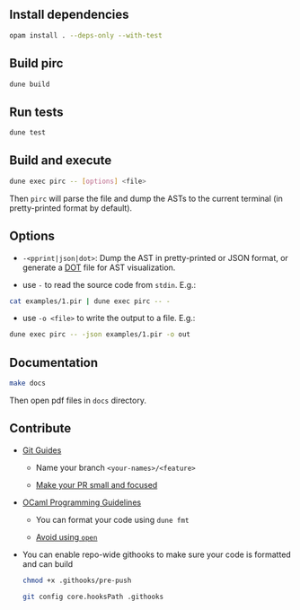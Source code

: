 ## Install dependencies

```sh
opam install . --deps-only --with-test
```

## Build pirc

```sh
dune build
```

## Run tests

```sh
dune test
```

## Build and execute

```sh
dune exec pirc -- [options] <file>
```

Then `pirc` will parse the file and dump the ASTs to the current terminal (in pretty-printed format by default).

## Options

- `-<pprint|json|dot>`: Dump the AST in pretty-printed or JSON format, or generate a [DOT](https://graphviz.org/doc/info/lang.html) file for AST visualization.

- use `-` to read the source code from `stdin`. E.g.:

```sh
cat examples/1.pir | dune exec pirc -- -
```

- use `-o <file>` to write the output to a file. E.g.:

```sh
dune exec pirc -- -json examples/1.pir -o out
```

## Documentation

```sh
make docs
```

Then open pdf files in `docs` directory.

## Contribute

- [Git Guides](https://github.com/git-guides)

    - Name your branch `<your-names>/<feature>`

    - [Make your PR small and focused](https://artsy.github.io/blog/2021/03/09/strategies-for-small-focused-pull-requests/)
  
- [OCaml Programming Guidelines](https://ocaml.org/docs/guidelines)

    - You can format your code using `dune fmt`

    - [Avoid using `open`](https://ocaml.org/docs/guidelines#opening-modules)
 
- You can enable repo-wide githooks to make sure your code is formatted and can build

    ```sh
    chmod +x .githooks/pre-push
    ```

    ```sh
    git config core.hooksPath .githooks
    ```
